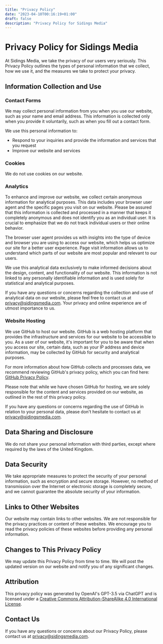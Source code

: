 ```yaml
---
title: "Privacy Policy"
date: "2023-04-10T00:16:19+01:00"
draft: false
description: "Privacy Policy for Sidings Media"
---
```


<!-- 
SPDX-FileCopyrightText: 2023 Sidings Media
SPDX-License-Identifier: CC-BY-4.0
-->

# Privacy Policy for Sidings Media

At Sidings Media, we take the privacy of our users very seriously. This
Privacy Policy outlines the types of personal information that we
collect, how we use it, and the measures we take to protect your
privacy.

## Information Collection and Use

### Contact Forms

We may collect personal information from you when you use our website,
such as your name and email address. This information is collected only
when you provide it voluntarily, such as when you fill out a contact
form.

We use this personal information to:

* Respond to your inquiries and provide the information and services 
  that you request
* Improve our website and services

### Cookies

We do not use cookies on our website.

### Analytics

To enhance and improve our website, we collect certain anonymous
information for analytical purposes. This data includes your browser
user agent and the specific pages you visit on our website. Please be
assured that this information is collected and processed in a manner
that keeps it completely anonymous and does not identify you as an
individual user. It is crucial to emphasize that we do not track
individual users or their online behavior.

The browser user agent provides us with insights into the type of device
and browser you are using to access our website, which helps us optimize
our site for a better user experience. Page visit information allows us
to understand which parts of our website are most popular and relevant
to our users.

We use this analytical data exclusively to make informed decisions about
the design, content, and functionality of our website. This information
is not linked to any personally identifiable information and is used
solely for statistical and analytical purposes.

If you have any questions or concerns regarding the collection and use
of analytical data on our website, please feel free to contact us at
privacy@sidingsmedia.com. Your privacy and online experience are of utmost
importance to us.

### Website Hosting

We use GitHub to host our website. GitHub is a web hosting platform that
provides the infrastructure and services for our website to be
accessible to you. As a user of our website, it's important for you to
be aware that when you access our site, certain data, such as your IP
address and device information, may be collected by GitHub for security
and analytical purposes.

For more information about how GitHub collects and processes data, we
recommend reviewing GitHub's privacy policy, which you can find here:
[GitHub Privacy Policy](https://docs.github.com/en/site-policy/privacy-policies/github-privacy-statement).

Please note that while we have chosen GitHub for hosting, we are solely
responsible for the content and services provided on our website, as
outlined in the rest of this privacy policy.

If you have any questions or concerns regarding the use of GitHub in
relation to your personal data, please don't hesitate to contact us at
privacy@sidingsmedia.com.

## Data Sharing and Disclosure

We do not share your personal information with third parties, except
where required by the laws of the United Kingdom.

## Data Security

We take appropriate measures to protect the security of your personal
information, such as encryption and secure storage. However, no method
of transmission over the Internet or electronic storage is completely
secure, and we cannot guarantee the absolute security of your
information.

## Links to Other Websites

Our website may contain links to other websites. We are not responsible
for the privacy practices or content of these websites. We encourage you
to read the privacy policies of these websites before providing any
personal information.

## Changes to This Privacy Policy

We may update this Privacy Policy from time to time. We will post the
updated version on our website and notify you of any significant
changes.

## Attribution

This privacy policy was generated by OpenAI's GPT-3.5 via ChatGPT and is
licensed under a [Creative Commons Attribution-ShareAlike 4.0
International License](https://creativecommons.org/licenses/by-sa/4.0/).

## Contact Us

If you have any questions or concerns about our Privacy Policy, please
contact us at privacy@sidingsmedia.com.
